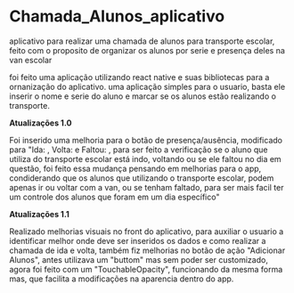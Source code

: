 # Chamada_Alunos_aplicativo
aplicativo para realizar uma chamada de alunos para transporte escolar, feito com o proposito de organizar os alunos por serie e presença deles na van escolar


foi feito uma aplicação utilizando react native e suas bibliotecas para a ornanização do aplicativo.
uma aplicação simples para o usuario, basta ele inserir o nome e serie do aluno e marcar se os alunos estão realizando o transporte.

**Atualizações 1.0**

Foi inserido uma melhoria para o botão de presença/ausência, modificado para "Ida: , Volta: e Faltou: , para ser feito a verificação se o aluno que utiliza do transporte escolar está indo, voltando ou se ele faltou no dia em questão, foi feito essa mudança pensando em melhorias para o app, condiderando que os alunos que utilizando o transporte escolar, podem apenas ir ou voltar com a van, ou se tenham faltado, para ser mais facil ter um controle dos alunos que foram em um dia específico"

**Atualizações 1.1**

Realizado melhorias visuais no front do aplicativo, para auxiliar o usuario a identificar melhor onde deve ser inseridos os dados e como realizar a chamada de ida e volta, também fiz melhorias no botão de ação "Adicionar Alunos", antes utilizava um "buttom" mas sem poder ser customizado, agora foi feito com um "TouchableOpacity", funcionando da mesma forma mas, que facilita a modificações na aparencia dentro do app.